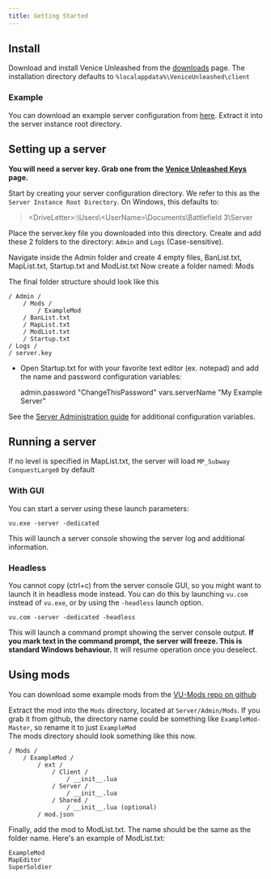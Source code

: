 ```yaml
---
title: Getting Started
---
```

## Install
Download and install Venice Unleashed from the [downloads](https://veniceunleashed.net/downloads) page.
The installation directory defaults to `%localappdata%\VeniceUnleashed\client`


### Example
You can download an example server configuration from [here](#). Extract it into the server instance root directory. 

## Setting up a server
__You will need a server key. Grab one from the [Venice Unleashed Keys](https://veniceunleashed.net) page.__

Start by creating your server configuration directory. We refer to this as the `Server Instance Root Directory`.
On Windows, this defaults to:

> \<DriveLetter\>:\\Users\\\<UserName\>\\Documents\\Battlefield 3\\Server

Place the server.key file you downloaded into this directory.
Create and add these 2 folders to the directory: `Admin` and `Logs` (Case-sensitive).

Navigate inside the Admin folder and create 4 empty files, BanList.txt, MapList.txt, Startup.txt and ModList.txt
Now create a folder named: Mods

The final folder structure should look like this

    / Admin /
        / Mods /
            / ExampleMod
        / BanList.txt
        / MapList.txt
        / ModList.txt
        / Startup.txt 
    / Logs /
    / server.key

- Open Startup.txt for with your favorite text editor (ex. notepad) and add the name and password configuration variables: 

    admin.password "ChangeThisPassword"
    vars.serverName "My Example Server"

See the [Server Administration guide](#) for additional configuration variables.

## Running a server
If no level is specified in MapList.txt, the server will load `MP_Subway ConquestLarge0` by default

### With GUI
You can start a server using these launch parameters:

    vu.exe -server -dedicated

This will launch a server console showing the server log and additional information. 

### Headless
You cannot copy (ctrl+c) from the server console GUI, so you might want to launch it in headless mode instead.
You can do this by launching `vu.com` instead of `vu.exe`, or by using the `-headless` launch option.

    vu.com -server -dedicated -headless

This will launch a command prompt showing the server console output.
__If you mark text in the command prompt, the server will freeze. This is standard Windows behaviour.__
It will resume operation once you deselect.

## Using mods
You can download some example mods from the [VU-Mods repo on github](https://github.com/EmulatorNexus/VU-Mods/)

Extract the mod into the `Mods` directory, located at `Server/Admin/Mods`.
If you grab it from github, the directory name could be something like `ExampleMod-Master`, so rename it to just `ExampleMod`  
The mods directory should look something like this now.

    / Mods /
        / ExampleMod /
            / ext /
                / Client /
                    / __init__.lua
                / Server /
                    / __init__.lua
                / Shared /
                    / __init__.lua (optional)
            / mod.json
Finally, add the mod to ModList.txt. The name should be the same as the folder name.
Here's an example of ModList.txt:

    ExampleMod
    MapEditor
    SuperSoldier
    
